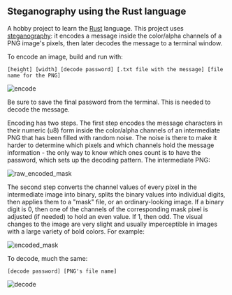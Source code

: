 ## Steganography using the Rust language

A hobby project to learn the [Rust](https://doc.rust-lang.org/book/second-edition/) language. This project uses [steganography](https://en.wikipedia.org/wiki/Steganography): it encodes a message inside the color/alpha channels of a PNG image's pixels, then later decodes the message to a terminal window.

To encode an image, build and run with:

```[height] [width] [decode password] [.txt file with the message] [file name for the PNG]```

![encode](https://user-images.githubusercontent.com/7276226/27777062-738bb738-5f64-11e7-8ccd-ae297faa4dfa.png)

Be sure to save the final password from the terminal. This is needed to decode the message.

Encoding has two steps. The first step encodes the message characters in their numeric (u8) form inside the color/alpha channels of an intermediate PNG that has been filled with random noise. The noise is there to make it harder to determine which pixels and which channels hold the message information - the only way to know which ones count is to have the password, which sets up the decoding pattern. The intermediate PNG:

![raw_encoded_mask](https://user-images.githubusercontent.com/7276226/27777068-7cd3deba-5f64-11e7-98a9-e7033940eeca.png)

The second step converts the channel values of every pixel in the intermediate image into binary, splits the binary values into individual digits, then applies them to a "mask" file, or an ordinary-looking image. If a binary digit is 0, then one of the channels of the corresponding mask pixel is adjusted (if needed) to hold an even value. If 1, then odd. The visual changes to the image are very slight and usually imperceptible in images with a large variety of bold colors. For example:

![encoded_mask](https://user-images.githubusercontent.com/7276226/27777071-7ffedc16-5f64-11e7-95fe-cbf8a1f252b1.png)

To decode, much the same:

```[decode password] [PNG's file name]```

![decode](https://user-images.githubusercontent.com/7276226/27777065-76441664-5f64-11e7-9604-3b8ecbe0ceb9.png)
